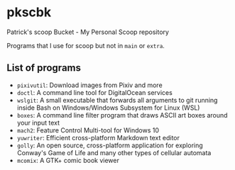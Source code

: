 # pkscbk
Patrick's scoop Bucket - My Personal Scoop repository

Programs that I use for scoop but not in `main` or `extra`.

## List of programs
- `pixivutil`: Download images from Pixiv and more
- `doctl`: A command line tool for DigitalOcean services
- `wslgit`: A small executable that forwards all arguments to git running inside Bash on Windows/Windows Subsystem for Linux (WSL)
- `boxes`: A command line filter program that draws ASCII art boxes around your input text
- `mach2`: Feature Control Multi-tool for Windows 10
- `yuwriter`: Efficient cross-platform Markdown text editor
- `golly`: An open source, cross-platform application for exploring Conway's Game of Life and many other types of cellular automata
- `mcomix`: A GTK+ comic book viewer